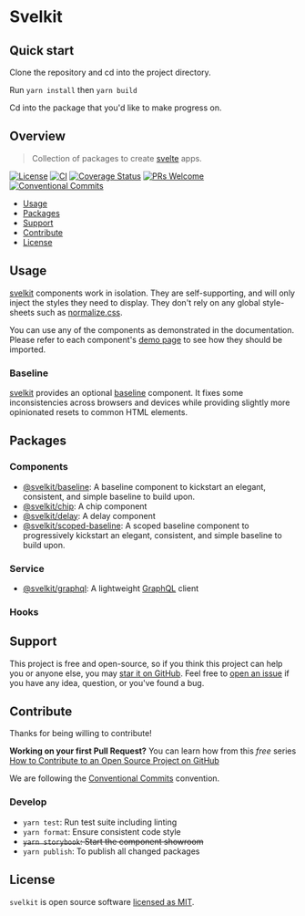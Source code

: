 # Svelkit

## Quick start

Clone the repository and cd into the project directory.

Run `yarn install` then `yarn build`

Cd into the package that you'd like to make progress on.

## Overview

> Collection of packages to create [svelte] apps.

[![License](https://badgen.net/github/license/kenoxa/svelkit)](https://github.com/kenoxa/svelkit/blob/main/LICENSE)
[![CI](https://github.com/kenoxa/svelkit/workflows/CI/badge.svg)](https://github.com/kenoxa/svelkit/actions?query=workflow%3Aci)
[![Coverage Status](https://badgen.net/coveralls/c/github/kenoxa/svelkit/main)](https://coveralls.io/github/kenoxa/svelkit?branch=main)
[![PRs Welcome](https://badgen.net/badge/PRs/welcome/purple)](http://makeapullrequest.com)
[![Conventional Commits](https://badgen.net/badge/Conventional%20Commits/1.0.0/cyan)](https://conventionalcommits.org)

<!-- prettier-ignore-start -->
<!-- START doctoc generated TOC please keep comment here to allow auto update -->
<!-- DON'T EDIT THIS SECTION, INSTEAD RE-RUN doctoc TO UPDATE -->


- [Usage](#usage)
- [Packages](#packages)
- [Support](#support)
- [Contribute](#contribute)
- [License](#license)

<!-- END doctoc generated TOC please keep comment here to allow auto update -->
<!-- prettier-ignore-end -->

## Usage

[svelkit] components work in isolation. They are self-supporting, and will only inject the styles they need to display. They don't rely on any global style-sheets such as [normalize.css](normalize.css).

You can use any of the components as demonstrated in the documentation. Please refer to each component's [demo page](https://svelkit.js.org) to see how they should be imported.

### Baseline

[svelkit] provides an optional [baseline](./packages/baseline/README.md) component. It fixes some inconsistencies across browsers and devices while providing slightly more opinionated resets to common HTML elements.

## Packages

### Components

- [@svelkit/baseline](./packages/baseline): A baseline component to kickstart an elegant, consistent, and simple baseline to build upon.
- [@svelkit/chip](./packages/chip): A chip component
- [@svelkit/delay](./packages/delay): A delay component
- [@svelkit/scoped-baseline](./packages/scoped-baseline): A scoped baseline component to progressively kickstart an elegant, consistent, and simple baseline to build upon.

### Service

- [@svelkit/graphql](./packages/graphql): A lightweight [GraphQL] client

### Hooks

## Support

This project is free and open-source, so if you think this project can help you or anyone else, you may [star it on GitHub](https://github.com/kenoxa/svelkit). Feel free to [open an issue](https://github.com/kenoxa/svelkit/issues) if you have any idea, question, or you've found a bug.

## Contribute

Thanks for being willing to contribute!

**Working on your first Pull Request?** You can learn how from this _free_ series [How to Contribute to an Open Source Project on GitHub](https://egghead.io/series/how-to-contribute-to-an-open-source-project-on-github)

We are following the [Conventional Commits](https://www.conventionalcommits.org) convention.

### Develop

- `yarn test`: Run test suite including linting
- `yarn format`: Ensure consistent code style
- ~~`yarn storybook`: Start the component showroom~~
- `yarn publish`: To publish all changed packages

## License

`svelkit` is open source software [licensed as MIT](https://github.com/kenoxa/svelkit/blob/main/LICENSE).

[svelkit]: https://svelkit.js.org/
[svelte]: https://svelte.dev/
[graphql]: https://graphql.org/

